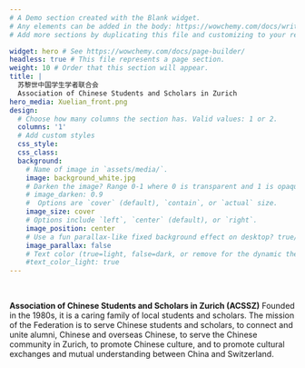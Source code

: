 ```yaml
---
# A Demo section created with the Blank widget.
# Any elements can be added in the body: https://wowchemy.com/docs/writing-markdown-latex/
# Add more sections by duplicating this file and customizing to your requirements.

widget: hero # See https://wowchemy.com/docs/page-builder/
headless: true # This file represents a page section.
weight: 10 # Order that this section will appear.
title: |
  苏黎世中国学生学者联合会
  Association of Chinese Students and Scholars in Zurich
hero_media: Xuelian_front.png
design:
  # Choose how many columns the section has. Valid values: 1 or 2.
  columns: '1'
  # Add custom styles
  css_style:
  css_class:
  background:
    # Name of image in `assets/media/`.
    image: background_white.jpg
    # Darken the image? Range 0-1 where 0 is transparent and 1 is opaque.
    # image_darken: 0.9
    #  Options are `cover` (default), `contain`, or `actual` size.
    image_size: cover
    # Options include `left`, `center` (default), or `right`.
    image_position: center
    # Use a fun parallax-like fixed background effect on desktop? true/false
    image_parallax: false
    # Text color (true=light, false=dark, or remove for the dynamic theme color).
    #text_color_light: true
---
```


<br>

**Association of Chinese Students and Scholars in Zurich (ACSSZ)** Founded in the 1980s, it is a caring family of local students and scholars. The mission of the Federation is to serve Chinese students and scholars, to connect and unite alumni, Chinese and overseas Chinese, to serve the Chinese community in Zurich, to promote Chinese culture, and to promote cultural exchanges and mutual understanding between China and Switzerland.
